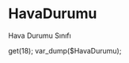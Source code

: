 # HavaDurumu
Hava Durumu Sınıfı

<?php 

Örnek Kullanım:
$HavaDurumu = new HavaDurumu();
$HavaDurumu = $HavaDurumu->get(18);
var_dump($HavaDurumu);

